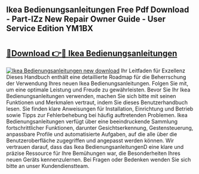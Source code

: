 ## Ikea Bedienungsanleitungen Free Pdf Download - Part-lZz New Repair Owner Guide - User Service Edition YM1BX

# <h2><a href="http://df0h1f.blite.top/?on=Ikea+Bedienungsanleitungen">🔗Download 👉🔴 Ikea Bedienungsanleitungen</a></h2>

[![Ikea Bedienungsanleitungen new download](https://i.imgur.com/lujVjoI.png)](http://df0h1f.blite.top/?on=Ikea+Bedienungsanleitungen)
Ihr Leitfaden für Exzellenz Dieses Handbuch enthält eine detaillierte Roadmap für die Beherrschung der Verwendung Ihres neuen Ikea Bedienungsanleitungen. Folgen Sie mit, um eine optimale Leistung und Freude zu gewährleisten. Bevor Sie Ihr Ikea Bedienungsanleitungen verwenden, machen Sie sich bitte mit seinen Funktionen und Merkmalen vertraut, indem Sie dieses Benutzerhandbuch lesen. Sie finden klare Anweisungen für Installation, Einrichtung und Betrieb sowie Tipps zur Fehlerbehebung bei häufig auftretenden Problemen. Ikea Bedienungsanleitungen verfügt über eine beeindruckende Sammlung fortschrittlicher Funktionen, darunter Gesichtserkennung, Gestensteuerung, anpassbare Profile und automatisierte Aufgaben, auf die alle über die Benutzeroberfläche zugegriffen und angepasst werden können. Wir vertrauen darauf, dass das Ikea BedienungsanleitungenD eine klare und präzise Ressource für Ihre Bemühungen war, die Besonderheiten Ihres neuen Geräts kennenzulernen. Bei Fragen oder Bedenken wenden Sie sich bitte an unser Kundendienstteam.
